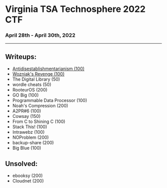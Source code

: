 # Virginia TSA Technosphere 2022 CTF
### April 28th - April 30th, 2022
***
## Writeups:
- [Antidisestablishmentarianism (100)](./crypto/antidisestablishmentarianism.md)
- [Wozniak's Revenge (100)](./programming/wozniaksrevenge.md)
- The Digital Library (50)
- wordle cheats (50)
- RooteurOS (200)
- GO Big (100)
- Programmable Data Processor (100)
- Noah's Compression (200)
- A2PR#6 (100)
- Cowsay (150)
- From C to Shining C (100)
- Stack This! (100)
- Intrawebz (100)
- NOProblem (200)
- backup-share (200)
- Big Blue (100)

## Unsolved:
- ebooksy (200)
- Cloudnet (200)